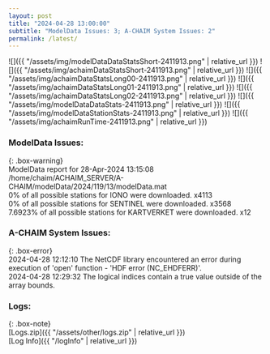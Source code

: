 ```yaml
---
layout: post
title: "2024-04-28 13:00:00"
subtitle: "ModelData Issues: 3; A-CHAIM System Issues: 2"
permalink: /latest/
---
```


![]({{ "/assets/img/modelDataDataStatsShort-2411913.png" | relative_url }})
![]({{ "/assets/img/achaimDataStatsShort-2411913.png" | relative_url }})
![]({{ "/assets/img/achaimDataStatsLong00-2411913.png" | relative_url }})
![]({{ "/assets/img/achaimDataStatsLong01-2411913.png" | relative_url }})
![]({{ "/assets/img/achaimDataStatsLong02-2411913.png" | relative_url }})
![]({{ "/assets/img/modelDataDataStats-2411913.png" | relative_url }})
![]({{ "/assets/img/modelDataStationStats-2411913.png" | relative_url }})
![]({{ "/assets/img/achaimRunTime-2411913.png" | relative_url }})


### ModelData Issues:  
  
{: .box-warning}  
 ModelData report for 28-Apr-2024 13:15:08   
 /home/chaim/ACHAIM_SERVER/A-CHAIM/modelData/2024/119/13/modelData.mat   
 0% of all possible stations for IONO were downloaded. x4113   
 0% of all possible stations for SENTINEL were downloaded. x3568   
 7.6923% of all possible stations for KARTVERKET were downloaded. x12   
  
### A-CHAIM System Issues:  
  
{: .box-error}  
2024-04-28 12:12:10 The NetCDF library encountered an error during execution of 'open' function - 'HDF error (NC_EHDFERR)'.  
2024-04-28 12:29:32 The logical indices contain a true value outside of the array bounds.  

### Logs:  
  
{: .box-note}  
[Logs.zip]({{ "/assets/other/logs.zip" | relative_url }})  
[Log Info]({{ "/logInfo" | relative_url }})  

